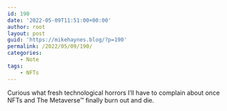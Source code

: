 ```yaml
---
id: 190
date: '2022-05-09T11:51:00+00:00'
author: root
layout: post
guid: 'https://mikehaynes.blog/?p=190'
permalink: /2022/05/09/190/
categories:
    - Note
tags:
    - NFTs
---
```


Curious what fresh technological horrors I’ll have to complain about once NFTs and The Metaverse™ finally burn out and die.